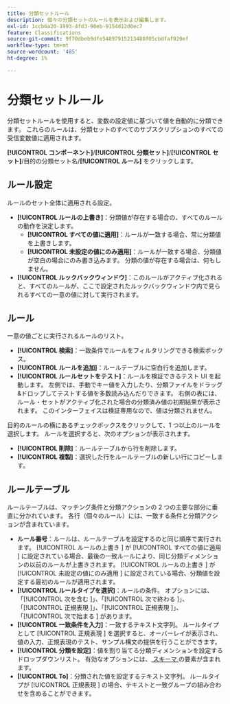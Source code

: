 ```yaml
---
title: 分類セットルール
description: 個々の分類セットのルールを表示および編集します。
exl-id: 1ccb6a20-1993-4fd3-90eb-9154d12d0ec7
feature: Classifications
source-git-commit: 9f70dbeb9dfe54897915213480f05cbdfaf920ef
workflow-type: tm+mt
source-wordcount: '485'
ht-degree: 1%

---
```


# 分類セットルール

分類セットルールを使用すると、変数の設定値に基づいて値を自動的に分類できます。 これらのルールは、分類セットのすべてのサブスクリプションのすべての受信変数値に適用されます。

**[!UICONTROL コンポーネント]**/**[!UICONTROL 分類セット]**/**[!UICONTROL セット]**/目的の分類セット名/**[!UICONTROL ルール]** をクリックします。

## ルール設定

ルールのセット全体に適用される設定。

* **[!UICONTROL ルールの上書き]**：分類値が存在する場合の、すべてのルールの動作を決定します。
   * **[!UICONTROL すべての値に適用]**：ルールが一致する場合、常に分類値を上書きします。
   * **[!UICONTROL 未設定の値にのみ適用]**：ルールが一致する場合、分類値が空白の場合にのみ書き込みます。 分類の値が存在する場合は、何もしません。
* **[!UICONTROL ルックバックウィンドウ]**：このルールがアクティブ化されると、すべてのルールが、ここで設定されたルックバックウィンドウ内で見られるすべての一意の値に対して実行されます。

## ルール

一意の値ごとに実行されるルールのリスト。

* **[!UICONTROL 検索]**：一致条件でルールをフィルタリングできる検索ボックス。
* **[!UICONTROL ルールを追加]**：ルールテーブルに空白行を追加します。
* **[!UICONTROL ルールセットをテスト]**：ルールを検証できるテスト UI を起動します。 左側では、手動でキー値を入力したり、分類ファイルをドラッグ&amp;ドロップしてテストする値を多数読み込んだりできます。 右側の表には、ルール・セットがアクティブ化された場合の分類済み値の初期結果が表示されます。 このインターフェイスは検証専用なので、値は分類されません。

目的のルールの横にあるチェックボックスをクリックして、1 つ以上のルールを選択します。 ルールを選択すると、次のオプションが表示されます。

* **[!UICONTROL 削除]**：ルールテーブルから行を削除します。
* **[!UICONTROL 複製]**：選択した行をルールテーブルの新しい行にコピーします。

## ルールテーブル

ルールテーブルは、マッチング条件と分類アクションの 2 つの主要な部分に垂直に分かれています。 各行（個々のルール）には、一致する条件と分類アクションが含まれています。

* **ルール番号**：ルールは、ルールテーブルを設定するのと同じ順序で実行されます。 [!UICONTROL  ルールの上書き ] が [!UICONTROL  すべての値に適用 ] に設定されている場合、最後の一致ルールにより、同じ分類ディメンションの以前のルールが上書きされます。 [!UICONTROL  ルールの上書き ] が [!UICONTROL  未設定の値にのみ適用 ] に設定されている場合、分類値を設定する最初のルールが適用されます。
* **[!UICONTROL ルールタイプを選択]**：ルールの条件。 オプションには、「[!UICONTROL  次を含む ]」、「[!UICONTROL  次で終わる ]」、「[!UICONTROL  正規表現 ]」、「[!UICONTROL  正規表現 ]」、「[!UICONTROL  次で始まる ] があります。
* **[!UICONTROL 一致条件を入力]**：一致するテキスト文字列。 ルールタイプとして [!UICONTROL  正規表現 ] を選択すると、オーバーレイが表示され、値の入力、正規表現のテスト、サンプル構文の提供を行うことができます。
* **[!UICONTROL 分類を設定]**：値を割り当てる分類ディメンションを設定するドロップダウンリスト。 有効なオプションには、[ スキーマ ](schema.md) の要素が含まれます。
* **[!UICONTROL To]**：分類された値を設定するテキスト文字列。 ルールタイプが [!UICONTROL  正規表現 ] の場合、テキストと一致グループの組み合わせを含めることができます。
